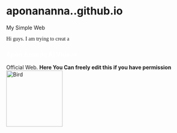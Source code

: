 # aponananna..github.io
My Simple Web
<!DOCTYPE html PUBLIC "-//W3C//DTD XHTML 1.1//EN"
"http://www.w3.org/TR/xhtml11/DTD/xhtml11.dtd">
<html>
<body>


  <p style="font-family: Arial Narrow">
    Hi guys. I am trying to creat a <h3><a href="https://youtu.be/kazFEh-HddM" style="color: white">Apon Ananna Al Videos </a></h3> Official Web.
    <b>Here You Can freely edit this if you have permission</b>
    <br />
    <img src="file:///storage/emulated/0/Download/381609236548_1607173132_2021_Happy_New_Year_Pictures_With_Name_Wishes.jpg" alt="Bird" width="150" height="150" />
    <br />
   
